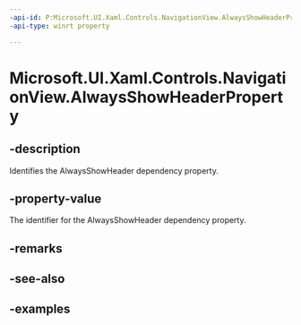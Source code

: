 ```yaml
---
-api-id: P:Microsoft.UI.Xaml.Controls.NavigationView.AlwaysShowHeaderProperty
-api-type: winrt property

---
```

<!-- Property syntax.
public DependencyProperty AlwaysShowHeaderProperty { get; }
-->

# Microsoft.UI.Xaml.Controls.NavigationView.AlwaysShowHeaderProperty


## -description

Identifies the AlwaysShowHeader dependency property.


## -property-value

The identifier for the AlwaysShowHeader dependency property.


## -remarks


## -see-also


## -examples



